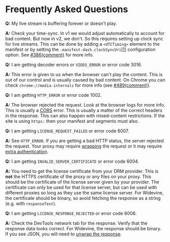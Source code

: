 # Frequently Asked Questions

**Q:** My live stream is buffering forever or doesn't play.

**A:** Check your time-sync.  In v1 we would adjust automatically to account for
bad content.  But now in v2, we don't.  So this requires setting up clock sync
for live streams.  This can be done by adding a `<UTCTiming>` element to the
manifest or by setting the `.manifest.dash.clockSyncUri`\[[1][clockSyncUri]\]
configuration option. See [#386(comment)][386] for more info.


**Q:** I am getting decoder errors or `VIDEO_ERROR` or error code 3016.

**A:** This error is given to us when the browser can't play the content.  This
is out of our control and is usually caused by bad content.  On Chrome you can
check `chrome://media-internals` for more info (see [#489(comment)][489]).


**Q:** I am getting `HTTP_ERROR` or error code 1002.

**A:** The browser rejected the request.  Look at the browser logs for more
info.  This is usually a [CORS][] error. This is usually a matter of the correct
headers in the response. This can also happen with mixed-content restrictions.
If the site is using `https:` then your manifest and segments must also.


**Q:** I am getting `LICENSE_REQUEST_FAILED` or error code 6007.

**A:** See `HTTP_ERROR`.  If you are getting a bad HTTP status, the server
rejected the request.  Your proxy may require [wrapping][wrapping] the request
or it may require [extra authentication][auth].


**Q:** I am getting `INVALID_SERVER_CERTIFICATE` or error code 6004.

**A:** You need to get the license certificate from your DRM provider.  This is
**not** the HTTPS certificate of the proxy or any files on your proxy.  This
should be the certificate of the license server given by your provider. The
certificate can only be used for that license server, but can be used with
different proxies so long as they use the same license server.  For Widevine,
the certificate should be binary, so avoid fetching the response as a string
(e.g. with `responseText`).


**Q:** I am getting `LICENSE_RESPONSE_REJECTED` or error code 6008.

**A:** Check the DevTools network tab for the response.  Verify that the
response data looks correct.  For Widevine, the response should be binary.  If
you see JSON, you will need to [unwrap the response][wrapping].


[386]: https://github.com/google/shaka-player/issues/386#issuecomment-227898001
[489]: https://github.com/google/shaka-player/issues/489#issuecomment-240466224
[auth]: https://shaka-player-demo.appspot.com/docs/api/tutorial-license-server-auth.html
[clockSyncUri]: https://shaka-player-demo.appspot.com/docs/api/shakaExtern.html#DashManifestConfiguration
[CORS]: https://developer.mozilla.org/en-US/docs/Web/HTTP/Access_control_CORS
[wrapping]: https://shaka-player-demo.appspot.com/docs/api/tutorial-license-wrapping.html
